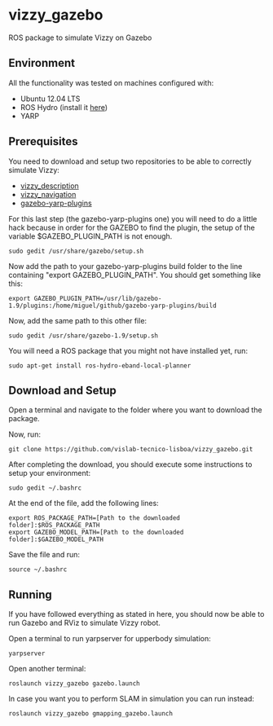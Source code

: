 # vizzy_gazebo

ROS package to simulate Vizzy on Gazebo

## Environment

All the functionality was tested on machines configured with:

+ Ubuntu 12.04 LTS
+ ROS Hydro (install it [here](http://wiki.ros.org/hydro/Installation/Ubuntu))
+ YARP

## Prerequisites

You need to download and setup two repositories to be able to correctly simulate Vizzy:

+ [vizzy_description](https://github.com/vislab-tecnico-lisboa/vizzy-description)
+ [vizzy_navigation](https://github.com/vislab-tecnico-lisboa/vizzy-navigation)
+ [gazebo-yarp-plugins](https://github.com/robotology/gazebo-yarp-plugins)

For this last step (the gazebo-yarp-plugins one) you will need to do a little hack because in order for the GAZEBO to find the plugin, the setup of the variable $GAZEBO_PLUGIN_PATH is not enough.

    sudo gedit /usr/share/gazebo/setup.sh

Now add the path to your gazebo-yarp-plugins build folder to the line containing "export GAZEBO_PLUGIN_PATH". You should get something like this:

    export GAZEBO_PLUGIN_PATH=/usr/lib/gazebo-1.9/plugins:/home/miguel/github/gazebo-yarp-plugins/build

Now, add the same path to this other file:

    sudo gedit /usr/share/gazebo-1.9/setup.sh 

You will need a ROS package that you might not have installed yet, run:

    sudo apt-get install ros-hydro-eband-local-planner

## Download and Setup

Open a terminal and navigate to the folder where you want to download the package.

Now, run:

    git clone https://github.com/vislab-tecnico-lisboa/vizzy_gazebo.git

After completing the download, you should execute some instructions to setup your environment:

    sudo gedit ~/.bashrc

At the end of the file, add the following lines:

    export ROS_PACKAGE_PATH=[Path to the downloaded folder]:$ROS_PACKAGE_PATH
    export GAZEBO_MODEL_PATH=[Path to the downloaded folder]:$GAZEBO_MODEL_PATH

Save the file and run:

    source ~/.bashrc

## Running

If you have followed everything as stated in here, you should now be able to run Gazebo and RViz to simulate Vizzy robot.

Open a terminal to run yarpserver for upperbody simulation:

    yarpserver

Open another terminal:

    roslaunch vizzy_gazebo gazebo.launch

In case you want you to perform SLAM in simulation you can run instead:

    roslaunch vizzy_gazebo gmapping_gazebo.launch
